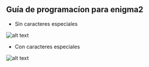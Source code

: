 ## <b>Guía de programacíon para enigma2</B>

- Sin caracteres especiales

![alt text](https://raw.githubusercontent.com/davidmuma/EPG_dobleM/master/Varios/e2sin.jpg)

- Con caracteres especiales

![alt text](https://raw.githubusercontent.com/davidmuma/EPG_dobleM/master/Varios/e2con.jpg)


